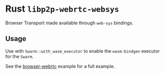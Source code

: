 # Rust `libp2p-webrtc-websys`

Browser Transport made available through `web-sys` bindings.

## Usage

Use with `Swarm::with_wasm_executor` to enable the `wasm-bindgen` executor for the `Swarm`.

See the [browser-webrtc](../../examples/browser-webrtc) example for a full example.
